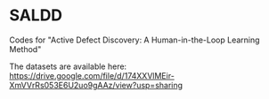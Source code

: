 # SALDD
Codes for "Active Defect Discovery: A Human-in-the-Loop Learning Method"

The datasets are available here: https://drive.google.com/file/d/174XXVlMEir-XmVVrRs053E6U2uo9gAAz/view?usp=sharing
